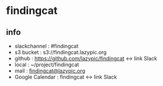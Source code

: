 # findingcat

## info
- slackchannel : #findingcat
- s3 bucket : s3://findingcat.lazypic.org
- github : https://github.com/lazypic/findingcat <-> link Slack
- local : ~/project/findingcat
- mail : findingcat@lazypic.org
- Google Calendar : findingcat <-> link Slack
